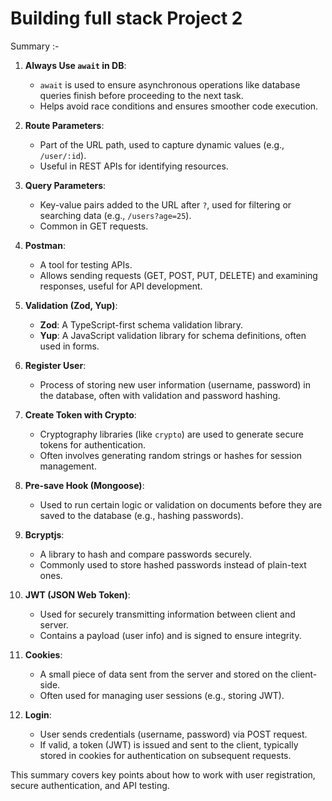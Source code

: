 # Building full stack Project 2

Summary :-

1. **Always Use `await` in DB**:
   - `await` is used to ensure asynchronous operations like database queries finish before proceeding to the next task.
   - Helps avoid race conditions and ensures smoother code execution.

2. **Route Parameters**:
   - Part of the URL path, used to capture dynamic values (e.g., `/user/:id`).
   - Useful in REST APIs for identifying resources.

3. **Query Parameters**:
   - Key-value pairs added to the URL after `?`, used for filtering or searching data (e.g., `/users?age=25`).
   - Common in GET requests.

4. **Postman**:
   - A tool for testing APIs.
   - Allows sending requests (GET, POST, PUT, DELETE) and examining responses, useful for API development.

5. **Validation (Zod, Yup)**:
   - **Zod**: A TypeScript-first schema validation library.
   - **Yup**: A JavaScript validation library for schema definitions, often used in forms.

6. **Register User**:
   - Process of storing new user information (username, password) in the database, often with validation and password hashing.

7. **Create Token with Crypto**:
   - Cryptography libraries (like `crypto`) are used to generate secure tokens for authentication.
   - Often involves generating random strings or hashes for session management.

8. **Pre-save Hook (Mongoose)**:
   - Used to run certain logic or validation on documents before they are saved to the database (e.g., hashing passwords).

9. **Bcryptjs**:
   - A library to hash and compare passwords securely.
   - Commonly used to store hashed passwords instead of plain-text ones.

10. **JWT (JSON Web Token)**:
    - Used for securely transmitting information between client and server.
    - Contains a payload (user info) and is signed to ensure integrity.

11. **Cookies**:
    - A small piece of data sent from the server and stored on the client-side.
    - Often used for managing user sessions (e.g., storing JWT).

12. **Login**:
    - User sends credentials (username, password) via POST request.
    - If valid, a token (JWT) is issued and sent to the client, typically stored in cookies for authentication on subsequent requests.

This summary covers key points about how to work with user registration, secure authentication, and API testing.
